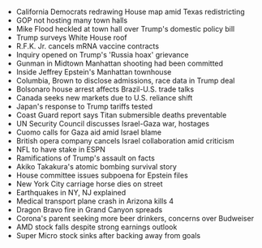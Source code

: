 - California Democrats redrawing House map amid Texas redistricting
- GOP not hosting many town halls
- Mike Flood heckled at town hall over Trump's domestic policy bill
- Trump surveys White House roof
- R.F.K. Jr. cancels mRNA vaccine contracts
- Inquiry opened on Trump's 'Russia hoax' grievance
- Gunman in Midtown Manhattan shooting had been committed
- Inside Jeffrey Epstein's Manhattan townhouse
- Columbia, Brown to disclose admissions, race data in Trump deal
- Bolsonaro house arrest affects Brazil-U.S. trade talks
- Canada seeks new markets due to U.S. reliance shift
- Japan's response to Trump tariffs tested
- Coast Guard report says Titan submersible deaths preventable
- UN Security Council discusses Israel-Gaza war, hostages
- Cuomo calls for Gaza aid amid Israel blame
- British opera company cancels Israel collaboration amid criticism
- NFL to have stake in ESPN
- Ramifications of Trump's assault on facts
- Akiko Takakura's atomic bombing survival story
- House committee issues subpoena for Epstein files
- New York City carriage horse dies on street
- Earthquakes in NY, NJ explained
- Medical transport plane crash in Arizona kills 4
- Dragon Bravo fire in Grand Canyon spreads
- Corona's parent seeking more beer drinkers, concerns over Budweiser
- AMD stock falls despite strong earnings outlook
- Super Micro stock sinks after backing away from goals